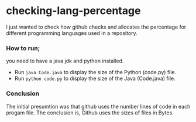 # checking-lang-percentage
I just wanted to check how github checks and allocates the percentage for different programming languages used in a repository.




### How to run;
you need to have a java jdk and python installed.
* Run ```java Code.java``` to display the size of the Python (code.py) file.
* Run ```python code.py``` to display the size of the Java (Code.java) file.


### Conclusion
The initial presumtion was that github uses the number lines of code in each progam file. The conclusion is, Github uses the sizes of files in Bytes. 
